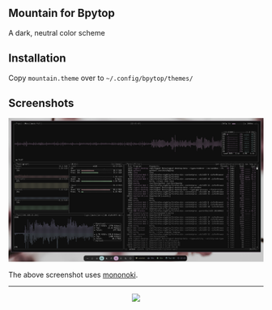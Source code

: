 ## Mountain for Bpytop

<p>A dark, neutral color scheme</p>

## Installation
Copy `mountain.theme` over to `~/.config/bpytop/themes/`

## Screenshots
![Screenshot of bpytop](/img/bpytop.png)

The above screenshot uses [mononoki](https://madmalik.github.io/mononoki/). 

---

<p align="center">
    <a href="https://github.com/mountain-theme/Mountain/">
        <img src="https://github.com/lokesh-krishna/dotfiles/blob/main/images/inspired-by-mountain.svg" />
    </a>
</p>
